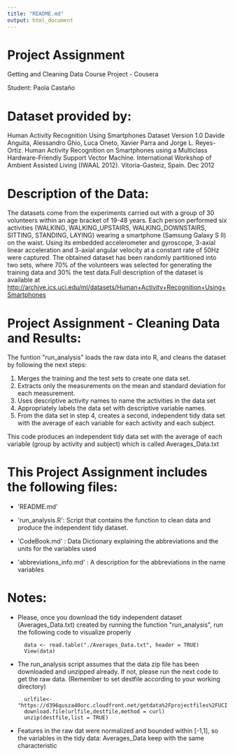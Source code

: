 ```yaml
---
title: "README.md"
output: html_document
---
```


Project Assignment
==================================================================

Getting and Cleaning Data Course Project - Cousera

Student: Paola Castaño

Dataset provided by:
==================================================================
Human Activity Recognition Using Smartphones Dataset
Version 1.0
Davide Anguita, Alessandro Ghio, Luca Oneto, Xavier Parra and Jorge L. Reyes-Ortiz. Human Activity Recognition on Smartphones using a Multiclass Hardware-Friendly Support Vector Machine. International Workshop of Ambient Assisted Living (IWAAL 2012). Vitoria-Gasteiz, Spain. Dec 2012

Description of the Data:
==================================================================

The datasets come from the experiments carried out with a group of 30 volunteers within an age bracket of 19-48 years. Each person performed six activities (WALKING, WALKING_UPSTAIRS, WALKING_DOWNSTAIRS, SITTING, STANDING, LAYING) wearing a smartphone (Samsung Galaxy S II) on the waist. Using its embedded accelerometer and gyroscope,  3-axial linear acceleration and 3-axial angular velocity at a constant rate of 50Hz were captured. The obtained dataset has been randomly partitioned into two sets, where 70% of the volunteers was selected for generating the training data and 30% the test data.Full description of the dataset is available at
http://archive.ics.uci.edu/ml/datasets/Human+Activity+Recognition+Using+Smartphones 

Project Assignment - Cleaning Data and Results:
======================================

The funtion "run_analysis" loads the raw data into R, and cleans the dataset by following the next steps:

1. Merges the training and the test sets to create one data set.
2. Extracts only the measurements on the mean and standard deviation for each measurement.
3. Uses descriptive activity names to name the activities in the data set
4. Appropriately labels the data set with descriptive variable names.
5. From the data set in step 4, creates a second, independent tidy data set with 
the average of each variable for each activity and each subject.

This code produces an independent tidy data set with the average of each variable 
(group by activity and subject) which is called Averages_Data.txt

This Project Assignment includes the following files:
=========================================

- 'README.md'

- 'run_analysis.R': Script that contains the function to clean data and produce the independent tidy dataset.

- 'CodeBook.md' : Data Dictionary explaining the abbreviations and the units for the variables used 

- 'abbreviations_info.md' : A description for the abbreviations in the name variables


Notes: 
======
- Please, once you download the tidy independent dataset (Averages_Data.txt) 
created by running the function "run_analysis", run the following code to visualize properly
        
        data <- read.table("./Averages_Data.txt", header = TRUE)
        View(data)
        
- The run_analysis script assumes that the data zip file has been downloaded and unzipped already.
If not, please run the next code to get the raw data. (Remember to set destfile according to your working directory)
        
        urlfile<-"https://d396qusza40orc.cloudfront.net/getdata%2Fprojectfiles%2FUCI%20HAR%20Dataset.zip"
        download.file(urlfile,destfile,method = curl)
        unzip(destfile,list = TRUE)

- Features in the raw dat were normalized and bounded within [-1,1], so the variables in the 
tidy data: Averages_Data keep with the same characteristic 
